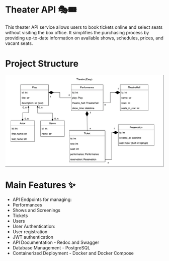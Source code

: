 # Theater API 🎭🎟️
This theater API service allows users to book tickets online and select seats without visiting the box office. It simplifies the purchasing process by providing up-to-date information on available shows, schedules, prices, and vacant seats.

# Project Structure

![models_uml.png](image/models_uml.png)

# Main Features ✨

* API Endpoints for managing:
* Performances
* Shows and Screenings
* Tickets
* Users
* User Authentication:
* User registration
* JWT authentication
* API Documentation - Redoc and Swagger
* Database Management - PostgreSQL
* Containerized Deployment - Docker and Docker Compose

